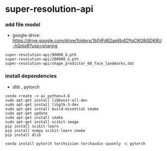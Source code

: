 # super-resolution-api

### add file model

- google-drive: https://drive.google.com/drive/folders/1b0jlFd62ap6b4DYgCKO8jSDKRU-hQmxR?usp=sharing

```
super-resolution-api/90000_G.pth
super-resolution-api/200000_G.pth
super-resolution-api/shape_predictor_68_face_landmarks.dat
```

### install dependencies

- dlib , pytorch

```
conda create -n ai python=3.8
sudo apt-get install libboost-all-dev
sudo apt-get install libgtk-3-dev
sudo apt-get install build-essential cmake
sudo apt-get update
sudo apt-get install cmake
sudo apt-get install scikit-image
pip install scikit-learn
pip install numpy scikit-learn cmake
pip install dlib

conda install pytorch torchvision torchaudio cpuonly -c pytorch
```
